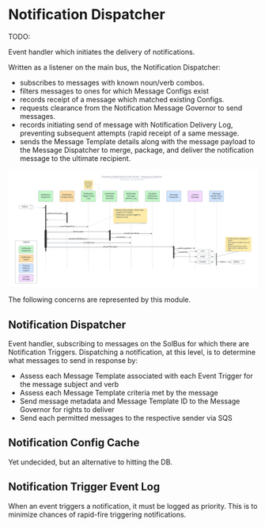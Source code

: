 # Notification Dispatcher

TODO:


Event handler which initiates the delivery of notifications.

Written as a listener on the main bus, the Notification Dispatcher:

* subscribes to messages with known noun/verb combos.
* filters messages to ones for which Message Configs exist
* records receipt of a message which matched existing Configs.
* requests clearance from the Notification Message Governor to send messages.
* records initiating send of message with Notification Delivery Log, preventing subsequent attempts (rapid receipt of a same message.
* sends the Message Template details along with the message payload to the Message Dispatcher to merge, package, and deliver the notification message to the ultimate recipient.

![](doc/dispatcher-sequence.png)

The following concerns are represented by this module.

## Notification Dispatcher

Event handler, subscribing to messages on the SolBus for which there are Notification Triggers. 
Dispatching a notification, at this level, is to determine what messages to send in response by:

* Assess each Message Template associated with each Event Trigger for the message subject and verb
* Assess each Message Template criteria met by the message
* Send message metadata and Message Template ID to the Message Governor for rights to deliver
* Send each permitted messages to the respective sender via SQS

## Notification Config Cache

Yet undecided, but an alternative to hitting the DB.

## Notification Trigger Event Log

When an event triggers a notification, it must be logged as priority.
This is to minimize chances of rapid-fire triggering notifications. 

